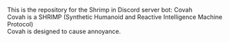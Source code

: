 This is the repository for the Shrimp in Discord server bot: Covah  
Covah is a SHRIMP (Synthetic Humanoid and Reactive Intelligence Machine Protocol)  
Covah is designed to cause annoyance.
